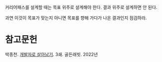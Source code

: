 커리어패스를 설계할 때는 목표 위주로 설계해야 한다. 결과 위주로 설계하면 안 된다.

과연 이것이 목표가 맞는지 아니면 목표를 향해 가다가 나온 결과인지 점검하라.

# 참고문헌

박종천. [개발자로 살아남기](https://product.kyobobook.co.kr/detail/S000001953766). 3쇄. 골든래빗. 2022년
